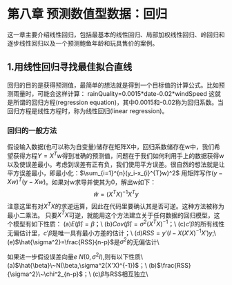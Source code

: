 # 第八章 预测数值型数据：回归
这一章主要介绍线性回归，包括最基本的线性回归、局部加权线性回归、岭回归和逐步线性回归以及一个预测鲍鱼年龄和玩具售价的案例。

## 1.用线性回归寻找最佳拟合直线
回归的目的是获得预测值，最简单的想法就是得到一个目标值的计算公式。比如预测雨量时，可能会这样计算：
rainQuality=0.0015\*date-0.02\*windSpeed
这就是所谓的回归方程(regression equation)，其中0.0015和-0.02称为回归系数。当回归方程是线性方程时，称为线性回归(linear regression)。
### 回归的一般方法

假设输入数据(也可以称为自变量)储存在矩阵X中，回归系数储存在w中，我们希望获得方程$Y=X^Tw$得到准确的预测值，问题在于我们如何利用手上的数据获得w以及使误差最小。考虑到误差有正有负，我们使用平方误差。很自然的想法就是让平方误差最小，即最小化：$\sum_{i=1}^{n}(y_i-x_{i}^{T}w)^2$
用矩阵写作$(y-Xw)^T(y-Xw)$。如果对w求导并使其为0，解出w如下：$$\hat{w}=(X^TX)^{-1}X^Ty$$
注意这里有对$X^TX$的求逆运算，因此在代码里要确认其是否可逆。这种方法被称为最小二乘法。
只要$X^TX$可逆，就能用这个方法建立关于任何数据的回归模型，这个模型有如下性质：
(a)$E(\hat{\beta})=\beta$；\\
(b)$Cov(\hat{\beta})=\sigma^2(X^TX)^{-1}$；\\
(c)$c'\beta$的所有线性无偏估计里，$c'\hat{\beta}$是唯一具有最小方差的估计；\\
(d)$RSS=y'(I-X(X'X)^{-1}X')y$;\\
(e)$\hat{\sigma^2}=\frac{RSS}{n-p}$是$\sigma^2$的无偏估计\\

如果进一步假设误差向量$e~N(0,\sigma^2I)$,则有以下性质\\
(a)$\hat{\beta}\~N(\beta,\sigma^2(X'X)^{-1})$；\\
(b)$\frac{RSS}{\sigma^2}\~\chi^2_{n-p}$；\\
(c)$\hat{\beta}$与RSS相互独立\\

